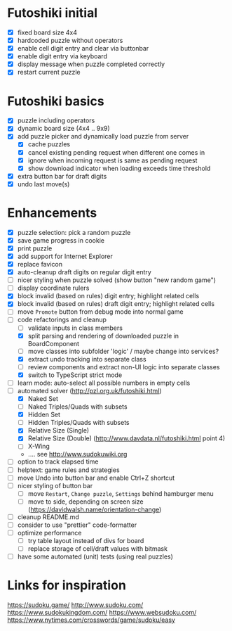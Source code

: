 # Futoshiki initial
- [x] fixed board size 4x4
- [x] hardcoded puzzle without operators
- [x] enable cell digit entry and clear via buttonbar
- [x] enable digit entry via keyboard
- [x] display message when puzzle completed correctly
- [x] restart current puzzle

# Futoshiki basics
- [x] puzzle including operators
- [x] dynamic board size (4x4 .. 9x9)
- [x] add puzzle picker and dynamically load puzzle from server
  - [x] cache puzzles
  - [x] cancel existing pending request when different one comes in
  - [x] ignore when incoming request is same as pending request
  - [x] show download indicator when loading exceeds time threshold
- [x] extra button bar for draft digits
- [x] undo last move(s)

# Enhancements
- [x] puzzle selection: pick a random puzzle
- [x] save game progress in cookie
- [x] print puzzle
- [x] add support for Internet Explorer
- [x] replace favicon
- [x] auto-cleanup draft digits on regular digit entry
- [ ] nicer styling when puzzle solved (show button "new random game")
- [ ] display coordinate rulers
- [x] block invalid (based on rules) digit entry; highlight related cells
- [x] block invalid (based on rules) draft digit entry; highlight related cells
- [ ] move `Promote` button from debug mode into normal game
- [ ] code refactorings and cleanup
  - [ ] validate inputs in class members
  - [x] split parsing and rendering of downloaded puzzle in BoardComponent
  - [ ] move classes into subfolder 'logic' / maybe change into services?
  - [x] extract undo tracking into separate class
  - [ ] review components and extract non-UI logic into separate classes
  - [x] switch to TypeScript strict mode
- [ ] learn mode: auto-select all possible numbers in empty cells
- [ ] automated solver (http://pzl.org.uk/futoshiki.html)
  - [x] Naked Set
  - [ ] Naked Triples/Quads with subsets
  - [x] Hidden Set
  - [ ] Hidden Triples/Quads with subsets
  - [x] Relative Size (Single)
  - [x] Relative Size (Double) (http://www.davdata.nl/futoshiki.html point 4)
  - [ ] X-Wing
  - .... see http://www.sudokuwiki.org
- [ ] option to track elapsed time
- [ ] helptext: game rules and strategies
- [ ] move Undo into button bar and enable Ctrl+Z shortcut
- [ ] nicer styling of button bar
  - [ ] move `Restart`, `Change puzzle`, `Settings` behind hamburger menu
  - [ ] move to side, depending on screen size (https://davidwalsh.name/orientation-change)
- [ ] cleanup README.md
- [ ] consider to use "prettier" code-formatter
- [ ] optimize performance
  - [ ] try table layout instead of divs for board
  - [ ] replace storage of cell/draft values with bitmask
- [ ] have some automated (unit) tests (using real puzzles)

# Links for inspiration
https://sudoku.game/
http://www.sudoku.com/
https://www.sudokukingdom.com/
https://www.websudoku.com/
https://www.nytimes.com/crosswords/game/sudoku/easy
